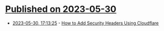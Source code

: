 # [Published on 2023-05-30](index.md)

* [2023-05-30, 17:13:25](https://lobste.rs/s/saa9ry/how_add_security_headers_using) - [How to Add Security Headers Using Cloudflare](https://algustionesa.com/security-headers/)
